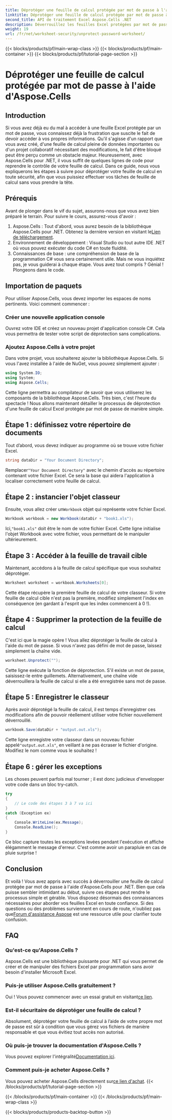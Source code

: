 ```yaml
---
title: Déprotéger une feuille de calcul protégée par mot de passe à l'aide d'Aspose.Cells
linktitle: Déprotéger une feuille de calcul protégée par mot de passe à l'aide d'Aspose.Cells
second_title: API de traitement Excel Aspose.Cells .NET
description: Déverrouillez les feuilles Excel protégées par mot de passe avec notre guide Aspose.Cells ! Étapes simples pour retrouver l'accès sans effort à l'aide de C#.
weight: 19
url: /fr/net/worksheet-security/unprotect-password-worksheet/
---
```


{{< blocks/products/pf/main-wrap-class >}}
{{< blocks/products/pf/main-container >}}
{{< blocks/products/pf/tutorial-page-section >}}

# Déprotéger une feuille de calcul protégée par mot de passe à l'aide d'Aspose.Cells

## Introduction
Si vous avez déjà eu du mal à accéder à une feuille Excel protégée par un mot de passe, vous connaissez déjà la frustration que suscite le fait de devoir accéder à vos propres informations. Qu'il s'agisse d'un rapport que vous avez créé, d'une feuille de calcul pleine de données importantes ou d'un projet collaboratif nécessitant des modifications, le fait d'être bloqué peut être perçu comme un obstacle majeur. Heureusement, avec Aspose.Cells pour .NET, il vous suffit de quelques lignes de code pour reprendre le contrôle de votre feuille de calcul. Dans ce guide, nous vous expliquerons les étapes à suivre pour déprotéger votre feuille de calcul en toute sécurité, afin que vous puissiez effectuer vos tâches de feuille de calcul sans vous prendre la tête.
## Prérequis
Avant de plonger dans le vif du sujet, assurons-nous que vous avez bien préparé le terrain. Pour suivre le cours, assurez-vous d'avoir :
1. Aspose.Cells : Tout d'abord, vous aurez besoin de la bibliothèque Aspose.Cells pour .NET. Obtenez la dernière version en visitant le[Lien de téléchargement](https://releases.aspose.com/cells/net/).
2. Environnement de développement : Visual Studio ou tout autre IDE .NET où vous pouvez exécuter du code C# en toute fluidité.
3. Connaissances de base : une compréhension de base de la programmation C# vous sera certainement utile. Mais ne vous inquiétez pas, je vous guiderai à chaque étape.
Vous avez tout compris ? Génial ! Plongeons dans le code.
## Importation de paquets
Pour utiliser Aspose.Cells, vous devez importer les espaces de noms pertinents. Voici comment commencer :
### Créer une nouvelle application console
Ouvrez votre IDE et créez un nouveau projet d'application console C#. Cela vous permettra de tester votre script de déprotection sans complications.
### Ajoutez Aspose.Cells à votre projet
Dans votre projet, vous souhaiterez ajouter la bibliothèque Aspose.Cells. Si vous l'avez installée à l'aide de NuGet, vous pouvez simplement ajouter :
```csharp
using System.IO;
using System;
using Aspose.Cells;
```
Cette ligne permettra au compilateur de savoir que vous utiliserez les composants de la bibliothèque Aspose.Cells.
Très bien, c'est l'heure du spectacle ! Nous allons maintenant détailler le processus de déprotection d'une feuille de calcul Excel protégée par mot de passe de manière simple.
## Étape 1 : définissez votre répertoire de documents
Tout d’abord, vous devez indiquer au programme où se trouve votre fichier Excel.
```csharp
string dataDir = "Your Document Directory";
```
 Remplacer`"Your Document Directory"` avec le chemin d'accès au répertoire contenant votre fichier Excel. Ce sera la base qui aidera l'application à localiser correctement votre feuille de calcul.
## Étape 2 : instancier l'objet classeur
 Ensuite, vous allez créer un`Workbook` objet qui représente votre fichier Excel.
```csharp
Workbook workbook = new Workbook(dataDir + "book1.xls");
```
 Ici,`"book1.xls"` doit être le nom de votre fichier Excel. Cette ligne initialise l'objet Workbook avec votre fichier, vous permettant de le manipuler ultérieurement.
## Étape 3 : Accéder à la feuille de travail cible
Maintenant, accédons à la feuille de calcul spécifique que vous souhaitez déprotéger.
```csharp
Worksheet worksheet = workbook.Worksheets[0];
```
Cette étape récupère la première feuille de calcul de votre classeur. Si votre feuille de calcul cible n'est pas la première, modifiez simplement l'index en conséquence (en gardant à l'esprit que les index commencent à 0 !).
## Étape 4 : Supprimer la protection de la feuille de calcul
C'est ici que la magie opère ! Vous allez déprotéger la feuille de calcul à l'aide du mot de passe. Si vous n'avez pas défini de mot de passe, laissez simplement la chaîne vide.
```csharp
worksheet.Unprotect("");
```
Cette ligne exécute la fonction de déprotection. S'il existe un mot de passe, saisissez-le entre guillemets. Alternativement, une chaîne vide déverrouillera la feuille de calcul si elle a été enregistrée sans mot de passe.
## Étape 5 : Enregistrer le classeur
Après avoir déprotégé la feuille de calcul, il est temps d'enregistrer ces modifications afin de pouvoir réellement utiliser votre fichier nouvellement déverrouillé.
```csharp
workbook.Save(dataDir + "output.out.xls");
```
 Cette ligne enregistre votre classeur dans un nouveau fichier appelé`"output.out.xls"`, en veillant à ne pas écraser le fichier d'origine. Modifiez le nom comme vous le souhaitez !
## Étape 6 : gérer les exceptions
Les choses peuvent parfois mal tourner ; il est donc judicieux d'envelopper votre code dans un bloc try-catch.
```csharp
try
{
    // Le code des étapes 3 à 7 va ici
}
catch (Exception ex)
{
    Console.WriteLine(ex.Message);
    Console.ReadLine();
}
```
Ce bloc capture toutes les exceptions levées pendant l'exécution et affiche élégamment le message d'erreur. C'est comme avoir un parapluie en cas de pluie surprise !
## Conclusion
Et voilà ! Vous avez appris avec succès à déverrouiller une feuille de calcul protégée par mot de passe à l'aide d'Aspose.Cells pour .NET. Bien que cela puisse sembler intimidant au début, suivre ces étapes peut rendre le processus simple et gérable. Vous disposez désormais des connaissances nécessaires pour aborder vos feuilles Excel en toute confiance. Si des questions ou des problèmes surviennent en cours de route, n'oubliez pas que[Forum d'assistance Aspose](https://forum.aspose.com/c/cells/9) est une ressource utile pour clarifier toute confusion.
## FAQ
### Qu'est-ce qu'Aspose.Cells ?
Aspose.Cells est une bibliothèque puissante pour .NET qui vous permet de créer et de manipuler des fichiers Excel par programmation sans avoir besoin d'installer Microsoft Excel.
### Puis-je utiliser Aspose.Cells gratuitement ?
 Oui ! Vous pouvez commencer avec un essai gratuit en visitant[ce lien](https://releases.aspose.com/).
### Est-il sécuritaire de déprotéger une feuille de calcul ?
Absolument, déprotéger votre feuille de calcul à l’aide de votre propre mot de passe est sûr à condition que vous gérez vos fichiers de manière responsable et que vous évitiez tout accès non autorisé.
### Où puis-je trouver la documentation d'Aspose.Cells ?
 Vous pouvez explorer l'intégralité[Documentation ici](https://reference.aspose.com/cells/net/).
### Comment puis-je acheter Aspose.Cells ?
 Vous pouvez acheter Aspose.Cells directement sur[ce lien d'achat](https://purchase.aspose.com/buy).
{{< /blocks/products/pf/tutorial-page-section >}}

{{< /blocks/products/pf/main-container >}}
{{< /blocks/products/pf/main-wrap-class >}}

{{< blocks/products/products-backtop-button >}}

